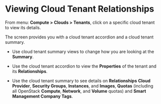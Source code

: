 # Viewing Cloud Tenant Relationships

From menu: **Compute > Clouds > Tenants**, click on a specific cloud tenant
to view its details.

The screen provides you with a cloud tenant accordion and a cloud tenant
summary.

- Use cloud tenant summary views to change how you are looking at the
    **Summary**.

- Use the cloud tenant accordion to view the **Properties** of the
    tenant and its **Relationships**.

- Use the cloud tenant summary to see details on **Relationships** **Cloud Provider**, **Security Groups**, **Instances**, and **Images**, **Quotas** (including all OpenStack **Compute**, **Network**, and **Volume** quotas) and **Smart Management Company Tags**.
